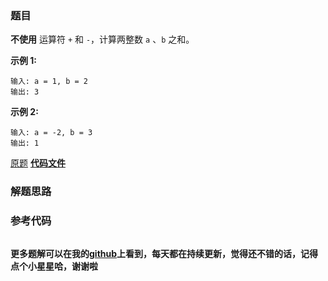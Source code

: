 ### 题目
**不使用** 运算符 `+` 和 `-` ​​​​​​​，计算两整数 ​​​​​​​`a` 、`b` ​​​​​​​之和。

**示例 1:**

    
    
    输入: a = 1, b = 2
    输出: 3
    

**示例 2:**

    
    
    输入: a = -2, b = 3
    输出: 1

[原题](https://leetcode-cn.com/problems/sum-of-two-integers/)    **[代码文件]()**


### 解题思路




### 参考代码

```go


```




**更多题解可以在我的[github](https://github.com/LZH139/leetcode_Go)上看到，每天都在持续更新，觉得还不错的话，记得点个小星星哈，谢谢啦**
